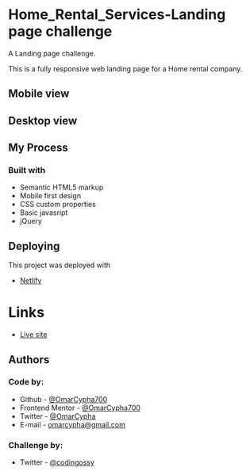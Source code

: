 # Home_Rental_Services-Landing page challenge
 A Landing page challenge.

 This is a fully responsive web landing page for a Home rental company.

## Mobile view


## Desktop view


## My Process
### Built with

- Semantic HTML5 markup
- Mobile first design
- CSS custom properties
- Basic javasript
- jQuery

## Deploying
This project was deployed with
- [Netlify](https://www.netlify.com/)

# Links
- [Live site](https://minimumcost-cypha.netlify.app/)


## Authors
### Code by:
- Github - [@OmarCypha700](https://github.com/OmarCypha700)
- Frontend Mentor - [@OmarCypha700](https://www.frontendmentor.io/profile/yourusername)
- Twitter - [@OmarCypha](https://www.twitter.com/OmarCypha)
- E-mail - omarcypha@gmail.com

### Challenge by:
- Twitter - [@codingossy](https://twitter.com/codingossy)